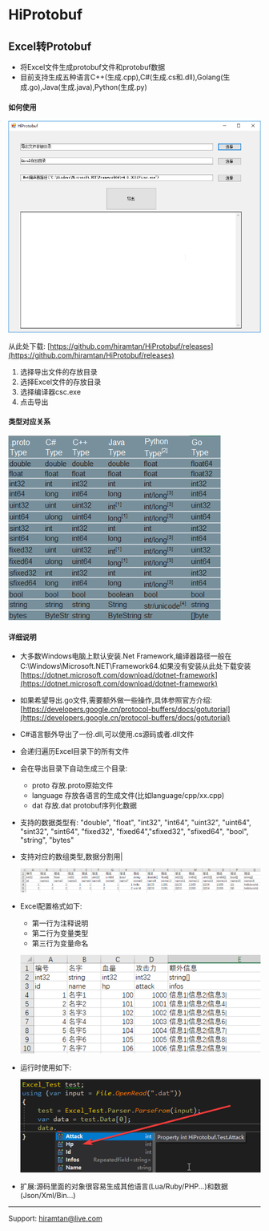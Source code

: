 # HiProtobuf 

## Excel转Protobuf
- 将Excel文件生成protobuf文件和protobuf数据
- 目前支持生成五种语言C++(生成.cpp),C#(生成.cs和.dll),Golang(生成.go),Java(生成.java),Python(生成.py)

#### 如何使用
![VVbONwkevi](Others/VVbONwkevi.png)

从此处下载: [https://github.com/hiramtan/HiProtobuf/releases](https://github.com/hiramtan/HiProtobuf/releases)
1. 选择导出文件的存放目录
2. 选择Excel文件的存放目录
3. 选择编译器csc.exe
4. 点击导出

#### 类型对应关系
![EXCEL_5u9BDIL5mX](Others/EXCEL_5u9BDIL5mX.png)

#### 详细说明
- 大多数Windows电脑上默认安装.Net Framework,编译器路径一般在C:\Windows\Microsoft.NET\Framework64.如果没有安装从此处下载安装 [https://dotnet.microsoft.com/download/dotnet-framework](https://dotnet.microsoft.com/download/dotnet-framework)
- 如果希望导出.go文件,需要额外做一些操作,具体参照官方介绍: [https://developers.google.cn/protocol-buffers/docs/gotutorial](https://developers.google.cn/protocol-buffers/docs/gotutorial)
- C#语言额外导出了一份.dll,可以使用.cs源码或者.dll文件
- 会递归遍历Excel目录下的所有文件
- 会在导出目录下自动生成三个目录:
  - proto 存放.proto原始文件
  - language 存放各语言的生成文件(比如language/cpp/xx.cpp)
  - dat 存放.dat protobuf序列化数据
- 支持的数据类型有: "double", "float", "int32", "int64", "uint32", "uint64", "sint32", "sint64", "fixed32", "fixed64","sfixed32", "sfixed64", "bool", "string", "bytes"
- 支持对应的数组类型,数据分割用|

  ![qAn9ZhK3fO](Others/qAn9ZhK3fO.png)
- Excel配置格式如下:
  - 第一行为注释说明
  - 第二行为变量类型
  - 第三行为变量命名

  ![icZblwSnCx](Others/icZblwSnCx.png)
- 运行时使用如下:

  ![7U7wQbS0FP](Others/7U7wQbS0FP.png)
- 扩展:源码里面的对象很容易生成其他语言(Lua/Ruby/PHP...)和数据(Json/Xml/Bin...)

---------------------------------
Support: hiramtan@live.com
